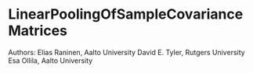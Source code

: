 # LinearPoolingOfSampleCovarianceMatrices

Authors:
Elias Raninen, Aalto University
David E. Tyler, Rutgers University
Esa Ollila, Aalto University

